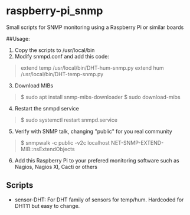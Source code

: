 # raspberry-pi_snmp
Small scripts for SNMP monitoring using a Raspberry Pi or similar boards

##Usage:

1. Copy the scripts to /usr/local/bin
2. Modify snmpd.conf and add this code:
> extend temp               /usr/local/bin/DHT-hum-snmp.py
> extend hum                /usr/local/bin/DHT-temp-snmp.py
3. Download MIBs
> $ sudo apt install snmp-mibs-downloader
> $ sudo download-mibs
4. Restart the snmpd service
> $ sudo systemctl restart snmpd.service
5. Verify with SNMP talk, changing "public" for you real community
> $ snmpwalk -c public -v2c localhost  NET-SNMP-EXTEND-MIB::nsExtendObjects
6. Add this Raspberry Pi to your prefered monitoring software such as Nagios, Nagios XI, Cacti or others

## Scripts
* sensor-DHT: For DHT family of sensors for temp/hum. Hardcoded for DHT11 but easy to change.

